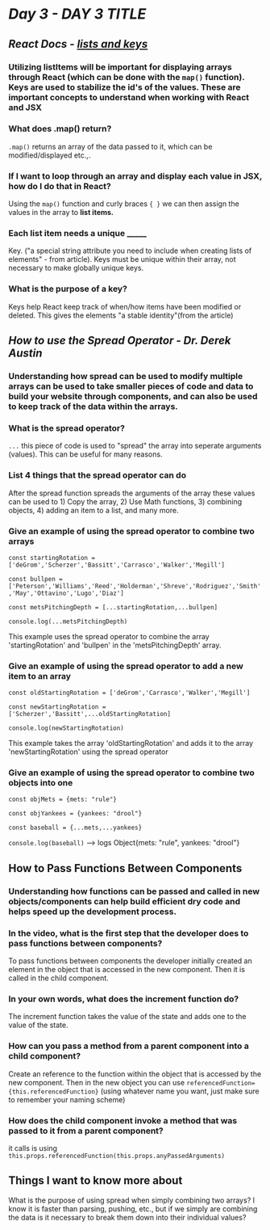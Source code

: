 # ***Day 3** - DAY 3 TITLE*

## ***React Docs** - [lists and keys](https://reactjs.org/docs/lists-and-keys.html)*

### Utilizing listItems will be important for displaying arrays through React (which can be done with the `map()` function). Keys are used to stabilize the id's of the values. These are important concepts to understand when working with React and JSX

### What does .map() return?

`.map()` returns an array of the data passed to it, which can be modified/displayed etc.,.

### If I want to loop through an array and display each value in JSX, how do I do that in React? 

Using the `map()` function and curly braces `{ }` we can then assign the values in the array to **list items.**

### Each list item needs a unique _____

Key. ("a special string attribute you need to include when creating lists of elements" - from article). Keys must be unique within their array, not necessary to make globally unique keys.

### What is the purpose of a key?

Keys help React keep track of when/how items have been modified or deleted. This gives the elements "a stable identity"(from the article)

## ***How to use the Spread Operator** - Dr. Derek Austin*

### Understanding how spread can be used to modify multiple arrays can be used to take smaller pieces of code and data to build your website through components, and can also be used to keep track of the data within the arrays.

### What is the spread operator?

`...` this piece of code is used to "spread" the array into seperate arguments (values). This can be useful for many reasons.

### List 4 things that the spread operator can do

After the spread function spreads the arguments of the array these values can be used to 1) Copy the array, 2) Use Math functions, 3) combining objects, 4) adding an item to a list, and many more.

### Give an example of using the spread operator to combine two arrays

`const startingRotation = ['deGrom','Scherzer','Bassitt','Carrasco','Walker','Megill']`

`const bullpen = ['Peterson','Williams','Reed','Holderman','Shreve','Rodriguez','Smith','May','Ottavino','Lugo','Diaz']`

`const metsPitchingDepth = [...startingRotation,...bullpen]`

`console.log(...metsPitchingDepth)`

This example uses the spread operator to combine the array 'startingRotation' and 'bullpen' in the 'metsPitchingDepth' array.

### Give an example of using the spread operator to add a new item to an array

`const oldStartingRotation = ['deGrom','Carrasco','Walker','Megill']`

`const newStartingRotation = ['Scherzer','Bassitt',...oldStartingRotation]`

`console.log(newStartingRotation)`

This example takes the array 'oldStartingRotation' and adds it to the array 'newStartingRotation' using the spread operator

### Give an example of using the spread operator to combine two objects into one

`const objMets = {mets: "rule"}`

`const objYankees = {yankees: "drool"}`

`const baseball = {...mets,...yankees}`

`console.log(baseball)` --> logs Object{mets: "rule", yankees: "drool"}

## How to Pass Functions Between Components

### Understanding how functions can be passed and called in new objects/components can help build efficient dry code and helps speed up the development process.

### In the video, what is the first step that the developer does to pass functions between components?

To pass functions between components the developer initially created an element in the object that is accessed in the new component. Then it is called in the child component.

### In your own words, what does the increment function do?

The increment function takes the value of the state and adds one to the value of the state.

### How can you pass a method from a parent component into a child component?

Create an reference to the function within the object that is accessed by the new component. Then in the new object you can use `referencedFunction={this.referencedFunction}` (using whatever name you want, just make sure to remember your naming scheme)

### How does the child component invoke a method that was passed to it from a parent component?

it calls is using `this.props.referencedFunction(this.props.anyPassedArguments)`

## Things I want to know more about

What is the purpose of using spread when simply combining two arrays? I know it is faster than parsing, pushing, etc., but if we simply are combining the data is it necessary to break them down into their individual values?
